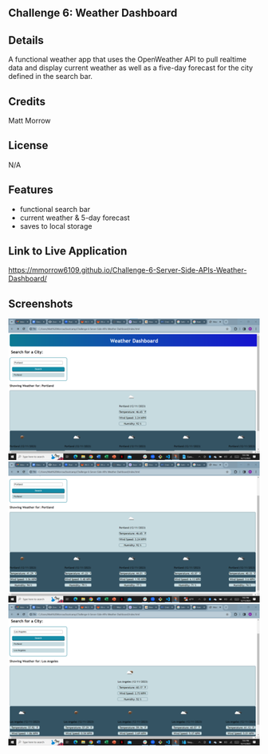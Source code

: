 ## Challenge 6: Weather Dashboard


## Details
A functional weather app that uses the OpenWeather API to pull realtime data and display current weather as well as a five-day forecast for the city defined in the search bar.

## Credits
Matt Morrow

## License

N/A

## Features
- functional search bar
- current weather & 5-day forecast
- saves to local storage

## Link to Live Application

https://mmorrow6109.github.io/Challenge-6-Server-Side-APIs-Weather-Dashboard/

## Screenshots
![Alt text](WA1.png)
![Alt text](WA2.png)
![Alt text](WA3.png)